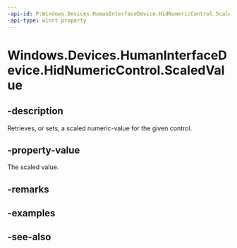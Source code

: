 ```yaml
---
-api-id: P:Windows.Devices.HumanInterfaceDevice.HidNumericControl.ScaledValue
-api-type: winrt property
---
```


<!-- Property syntax
public long ScaledValue { get;  set; }
-->

# Windows.Devices.HumanInterfaceDevice.HidNumericControl.ScaledValue

## -description
Retrieves, or sets, a scaled numeric-value for the given control.

## -property-value
The scaled value.

## -remarks

## -examples

## -see-also
